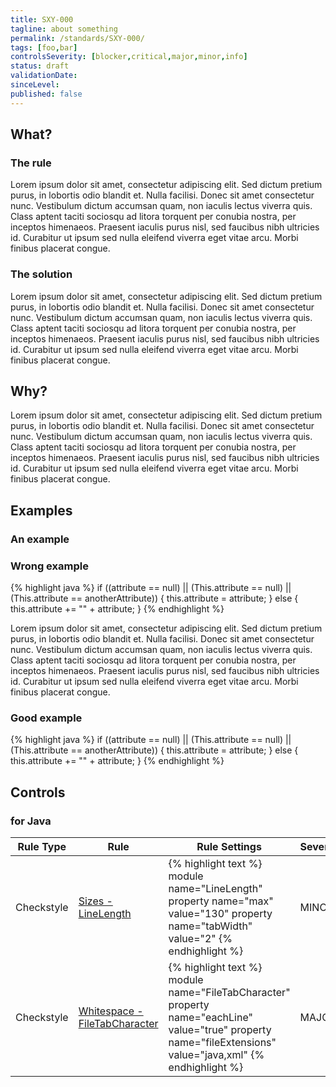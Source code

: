 ```yaml
---
title: SXY-000
tagline: about something
permalink: /standards/SXY-000/
tags: [foo,bar]
controlsSeverity: [blocker,critical,major,minor,info]
status: draft
validationDate:
sinceLevel:
published: false
---
```


<a name="what"></a>
## What?

### <i class="fa fa-info-circle"></i> The rule

Lorem ipsum dolor sit amet, consectetur adipiscing elit. Sed dictum pretium purus, in lobortis odio blandit et. Nulla facilisi. Donec sit amet consectetur nunc. Vestibulum dictum accumsan quam, non iaculis lectus viverra quis. Class aptent taciti sociosqu ad litora torquent per conubia nostra, per inceptos himenaeos. Praesent iaculis purus nisl, sed faucibus nibh ultricies id. Curabitur ut ipsum sed nulla eleifend viverra eget vitae arcu. Morbi finibus placerat congue.

### <i class="fa fa-lightbulb-o"></i> The solution

Lorem ipsum dolor sit amet, consectetur adipiscing elit. Sed dictum pretium purus, in lobortis odio blandit et. Nulla facilisi. Donec sit amet consectetur nunc. Vestibulum dictum accumsan quam, non iaculis lectus viverra quis. Class aptent taciti sociosqu ad litora torquent per conubia nostra, per inceptos himenaeos. Praesent iaculis purus nisl, sed faucibus nibh ultricies id. Curabitur ut ipsum sed nulla eleifend viverra eget vitae arcu. Morbi finibus placerat congue.

<a name="why"></a>
## Why?

Lorem ipsum dolor sit amet, consectetur adipiscing elit. Sed dictum pretium purus, in lobortis odio blandit et. Nulla facilisi. Donec sit amet consectetur nunc. Vestibulum dictum accumsan quam, non iaculis lectus viverra quis. Class aptent taciti sociosqu ad litora torquent per conubia nostra, per inceptos himenaeos. Praesent iaculis purus nisl, sed faucibus nibh ultricies id. Curabitur ut ipsum sed nulla eleifend viverra eget vitae arcu. Morbi finibus placerat congue.

<a name="examples"></a>
## Examples

### An example

<div class="panel panel-danger">
  <div class="panel-heading">
    <h3 class="panel-title"><i class="fa fa-thumbs-down pull-right"></i> Wrong example</h3>
  </div>
  <div class="panel-body">

{% highlight java %}
    if ((attribute == null)
       || (This.attribute == null)
       || (This.attribute == anotherAttribute)) {
      this.attribute = attribute;
    }
    else {
      this.attribute += "" + attribute;
    }
{% endhighlight %}

Lorem ipsum dolor sit amet, consectetur adipiscing elit. Sed dictum pretium purus, in lobortis odio blandit et. Nulla facilisi. Donec sit amet consectetur nunc. Vestibulum dictum accumsan quam, non iaculis lectus viverra quis. Class aptent taciti sociosqu ad litora torquent per conubia nostra, per inceptos himenaeos. Praesent iaculis purus nisl, sed faucibus nibh ultricies id. Curabitur ut ipsum sed nulla eleifend viverra eget vitae arcu. Morbi finibus placerat congue.

  </div>
</div>


<div class="panel panel-success">
  <div class="panel-heading">
    <h3 class="panel-title"><i class="fa fa-thumbs-up pull-right"></i> Good example</h3>
  </div>
  <div class="panel-body">

{% highlight java %}
    if ((attribute == null) ||
         (This.attribute == null) ||
         (This.attribute == anotherAttribute)) {
      this.attribute = attribute;
    }
    else {
      this.attribute += "" + attribute;
    }
{% endhighlight %}

  </div>
</div>


<a name="controls"></a>
## <i class="fa fa-shield"></i> Controls

### for Java

<div class="table-responsive">
  <table class="table">
    <thead>
      <tr>
        <th>Rule Type</th>
        <th>Rule</th>
        <th>Rule Settings</th>
        <th>Severity</th>
      </tr>
    </thead>
    <tbody>
    <tr>
      <td>Checkstyle</td>
      <td><a href="http://checkstyle.sourceforge.net/config_sizes.html#LineLength">Sizes - LineLength</a></td>
       <td>
{% highlight text %}
module name="LineLength"
property name="max"
value="130"
property name="tabWidth"
value="2"
{% endhighlight %}
       </td>
       <td>MINOR</td>
     </tr>
     <tr>
       <td>Checkstyle</td>
       <td><a href="http://checkstyle.sourceforge.net/config_whitespace.html#FileTabCharacter" >Whitespace -
       FileTabCharacter</a></td>
       <td>
{% highlight text %}
module name="FileTabCharacter"
property name="eachLine" value="true"
property name="fileExtensions" value="java,xml"
{% endhighlight %}
       </td>
       <td>MAJOR</td>
     </tr>
   </tbody>
  </table>
</div>

